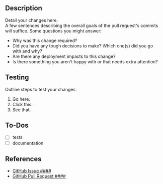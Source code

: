 ## Description
Detail your changes here.  
A few sentences describing the overall goals of the pull request's commits will suffice.
Some questions you might answer:

* Why was this change required?
* Did you have any tough decisions to make? Which one(s) did you go with and why?
* Are there any deployment impacts to this change?
* Is there something you aren't happy with or that needs extra attention?

## Testing
Outline steps to test your changes.

1. Go here.
1. Click this.
1. See that.

## To-Dos
- [ ] tests
- [ ] documentation

## References
* [GitHub Issue ####](https://github.com/drapergem/draper/issues/####)
* [GitHub Pull Request ####](https://github.com/drapergem/draper/pull/####)
